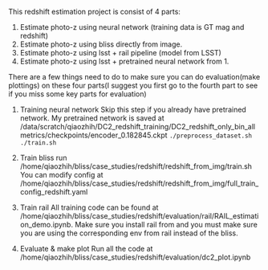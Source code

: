 This redshift estimation project is consist of 4 parts:
1. Estimate photo-z using neural network (training data is GT mag and redshift)
2. Estimate photo-z using bliss directly from image.
3. Estimate photo-z using lsst + rail pipeline (model from LSST)
4. Estimate photo-z using lsst + pretrained neural network from 1.

There are a few things need to do to make sure you can do evaluation(make plottings) on these four parts(I suggest you first go to the fourth part to see if you miss some key parts for evaluation)

1. Training neural network
Skip this step if you already have pretrained network. My pretrained network is saved at /data/scratch/qiaozhih/DC2_redshift_training/DC2_redshift_only_bin_allmetrics/checkpoints/encoder_0.182845.ckpt
`
./preprocess_dataset.sh
./train.sh
`

2. Train bliss
run /home/qiaozhih/bliss/case_studies/redshift/redshift_from_img/train.sh
You can modify config at /home/qiaozhih/bliss/case_studies/redshift/redshift_from_img/full_train_config_redshift.yaml

3. Train rail
All training code can be found at /home/qiaozhih/bliss/case_studies/redshift/evaluation/rail/RAIL_estimation_demo.ipynb. Make sure you install rail from and you must make sure you are using the corresponding env from rail instead of the bliss.

4. Evaluate & make plot
Run all the code at /home/qiaozhih/bliss/case_studies/redshift/evaluation/dc2_plot.ipynb

